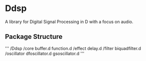 # Ddsp
A library for Digital Signal Processing in D with a focus on audio.

## Package Structure
'''
/Ddsp
  /core
    buffer.d
    function.d
  /effect
    delay.d
  /filter
    biquadfilter.d
  /oscillator
    dfoscillator.d
    gsoscillator.d
'''
